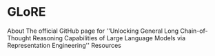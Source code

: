 # GLoRE
About The official GitHub page for ''Unlocking General Long Chain-of-Thought Reasoning Capabilities of Large Language Models via Representation Engineering'' Resources

